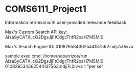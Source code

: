 # COMS6111_Project1
Information retrieval with user-provided relevance feedback

Max's Custom Search API key:
AIzaSyCATX_cG2DgsJjFtCdgcThfR2xaH7MSMl0

Max's Search Engine ID:
010829534362544137562:ndji7c0ivva

sample exec cmd:
/home/paparrizos/run AIzaSyCATX_cG2DgsJjFtCdgcThfR2xaH7MSMl0 010829534362544137563:ndji7c0ivva 1 "per se"
